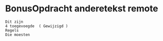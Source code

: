 # BonusOpdracht anderetekst remote
```
Dit zijn
4 toegevoegde  ( Gewijzigd )
Regels
Die moesten
```
